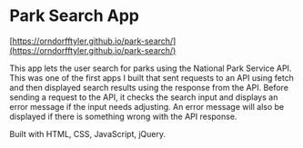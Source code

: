 # Park Search App

[https://orndorfftyler.github.io/park-search/](https://orndorfftyler.github.io/park-search/)

This app lets the user search for parks using the National Park Service API. This was one of the first apps I built that sent requests to an API using fetch and then displayed search results using the response from the API. Before sending a request to the API, it checks the search input and displays an error message if the input needs adjusting. An error message will also be displayed if there is something wrong with the API response.

Built with HTML, CSS, JavaScript, jQuery.
